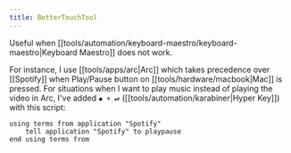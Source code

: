 ```yaml
---
title: BetterTouchTool
---
```


Useful when [[tools/automation/keyboard-maestro/keyboard-maestro|Keyboard Maestro]] does not work.

For instance, I use [[tools/apps/arc|Arc]] which takes precedence over [[Spotify]] when Play/Pause button on [[tools/hardware/macbook|Mac]] is pressed. For situations when I want to play music instead of playing the video in Arc, I've added `◆ + ⏯` ([[tools/automation/karabiner|Hyper Key]]) with this script:

```applescript
using terms from application "Spotify"
	tell application "Spotify" to playpause
end using terms from
```

